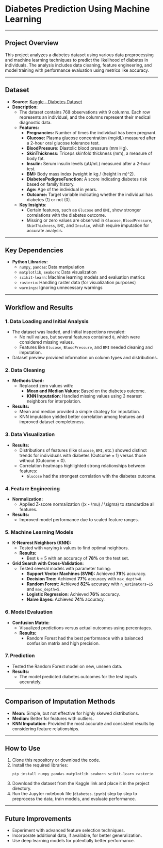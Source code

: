 # Diabetes Prediction Using Machine Learning

---

## Project Overview
This project analyzes a diabetes dataset using various data preprocessing and machine learning techniques to predict the likelihood of diabetes in individuals. The analysis includes data cleaning, feature engineering, and model training with performance evaluation using metrics like accuracy.

---

## Dataset
- **Source:** [Kaggle - Diabetes Dataset](https://www.kaggle.com/datasets/mathchi/diabetes-data-set)
- **Description:**
  - The dataset contains 768 observations with 9 columns. Each row represents an individual, and the columns represent their medical diagnostic data.
  - **Features:**
    - **Pregnancies:** Number of times the individual has been pregnant.
    - **Glucose:** Plasma glucose concentration (mg/dL) measured after a 2-hour oral glucose tolerance test.
    - **BloodPressure:** Diastolic blood pressure (mm Hg).
    - **SkinThickness:** Triceps skinfold thickness (mm), a measure of body fat.
    - **Insulin:** Serum insulin levels (µU/mL) measured after a 2-hour test.
    - **BMI:** Body mass index (weight in kg / (height in m)^2).
    - **DiabetesPedigreeFunction:** A score indicating diabetes risk based on family history.
    - **Age:** Age of the individual in years.
    - **Outcome:** Target variable indicating whether the individual has diabetes (1) or not (0).
  - **Key Insights:**
    - Certain features, such as `Glucose` and `BMI`, show stronger correlations with the diabetes outcome.
    - Missing or zero values are observed in `Glucose`, `BloodPressure`, `SkinThickness`, `BMI`, and `Insulin`, which require imputation for accurate analysis.

---

## Key Dependencies
- **Python Libraries:**
  - `numpy`, `pandas`: Data manipulation
  - `matplotlib`, `seaborn`: Data visualization
  - `scikit-learn`: Machine learning models and evaluation metrics
  - `rasterio`: Handling raster data (for visualization purposes)
  - `warnings`: Ignoring unnecessary warnings

---

## Workflow and Results

### 1. Data Loading and Initial Analysis
- The dataset was loaded, and initial inspections revealed:
  - No null values, but several features contained `0`, which were considered missing values.
  - Features like `Glucose`, `BloodPressure`, and `BMI` needed cleaning and imputation.
- Dataset preview provided information on column types and distributions.

### 2. Data Cleaning
- **Methods Used:**
  - Replaced zero values with:
    - **Mean and Median Values**: Based on the diabetes outcome.
    - **KNN Imputation**: Handled missing values using 3 nearest neighbors for interpolation.
- **Results:**
  - Mean and median provided a simple strategy for imputation.
  - KNN imputation yielded better correlation among features and improved dataset completeness.

### 3. Data Visualization
- **Results:**
  - Distributions of features (like `Glucose`, `BMI`, etc.) showed distinct trends for individuals with diabetes (Outcome = 1) versus those without (Outcome = 0).
  - Correlation heatmaps highlighted strong relationships between features:
    - `Glucose` had the strongest correlation with the diabetes outcome.

### 4. Feature Engineering
- **Normalization:**
  - Applied Z-score normalization \((x - \mu) / \sigma\) to standardize all features.
- **Results:**
  - Improved model performance due to scaled feature ranges.

### 5. Machine Learning Models
- **K-Nearest Neighbors (KNN):**
  - Tested with varying `k` values to find optimal neighbors.
  - **Results:**
    - Best `k` = 5 with an accuracy of **78%** on the test set.
- **Grid Search with Cross-Validation:**
  - Tested several models with parameter tuning:
    - **Support Vector Machines (SVM):** Achieved **79%** accuracy.
    - **Decision Tree:** Achieved **77%** accuracy with `max_depth=8`.
    - **Random Forest:** Achieved **82%** accuracy with `n_estimators=15` and `max_depth=5`.
    - **Logistic Regression:** Achieved **76%** accuracy.
    - **Naive Bayes:** Achieved **74%** accuracy.

### 6. Model Evaluation
- **Confusion Matrix:**
  - Visualized predictions versus actual outcomes using percentages.
  - **Results:**
    - Random Forest had the best performance with a balanced confusion matrix and high precision.

### 7. Prediction
- Tested the Random Forest model on new, unseen data.
- **Results:**
  - The model predicted diabetes outcomes for the test inputs accurately.

---

## Comparison of Imputation Methods
- **Mean:** Simple, but not effective for highly skewed distributions.
- **Median:** Better for features with outliers.
- **KNN Imputation:** Provided the most accurate and consistent results by considering feature relationships.

---

## How to Use
1. Clone this repository or download the code.
2. Install the required libraries:
   ```bash
   pip install numpy pandas matplotlib seaborn scikit-learn rasterio
   ```
3. Download the dataset from the Kaggle link and place it in the project directory.
4. Run the Jupyter notebook file (`diabetes.ipynb`) step by step to preprocess the data, train models, and evaluate performance.

---

## Future Improvements
- Experiment with advanced feature selection techniques.
- Incorporate additional data, if available, for better generalization.
- Use deep learning models for potentially better performance.
